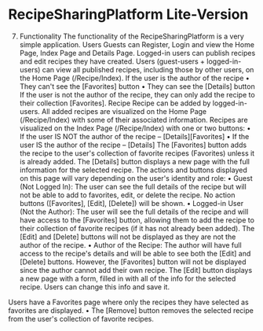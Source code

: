 # RecipeSharingPlatform Lite-Version

7.	Functionality
The functionality of the RecipeSharingPlatform is a very simple application.
Users
Guests can Register, Login and view the Home Page, Index Page and Details Page. 
Logged-in users can publish recipes and edit recipes they have created. 
Users (guest-users + logged-in-users) can view all published recipes, including those by other users, on the Home Page (/Recipe/Index). 
If the user is the author of the recipe
•	They can't see the [Favorites] button
•	They can see the [Details] button
If the user is not the author of the recipe, they can only add the recipe to their collection [Favorites].
Recipe
Recipe can be added by logged-in-users. All added recipes are visualized on the Home Page (/Recipe/Index) with some of their associated information. 
Recipes are visualized on the Index Page (/Recipe/Index) with one or two buttons:
•	If the user IS NOT the author of the recipe – [Details][Favorites]
•	If the user IS the author of the recipe – [Details]
The [Favorites] button adds the recipe to the user's collection of favorite recipes (Favorites) unless it is already added.
The [Details] button displays a new page with the full information for the selected recipe. The actions and buttons displayed on this page will vary depending on the user's identity and role:
•	Guest (Not Logged In):
The user can see the full details of the recipe but will not be able to add to favorites, edit, or delete the recipe. No action buttons ([Favorites], [Edit], [Delete]) will be shown.
•	Logged-in User (Not the Author):
The user will see the full details of the recipe and will have access to the [Favorites] button, allowing them to add the recipe to their collection of favorite recipes (if it has not already been added). The [Edit] and [Delete] buttons will not be displayed as they are not the author of the recipe.
•	Author of the Recipe:
The author will have full access to the recipe's details and will be able to see both the [Edit] and [Delete] buttons. However, the [Favorites] button will not be displayed since the author cannot add their own recipe.
The [Edit] button displays a new page with a form, filled in with all of the info for the selected recipe. Users can change this info and save it.

Users have a Favorites page where only the recipes they have selected as favorites are displayed.
•	The [Remove] button removes the selected recipe from the user's collection of favorite recipes.
